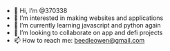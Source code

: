 - 👋 Hi, I’m @370338
- 👀 I’m interested in making websites and applications
- 🌱 I’m currently learning javascript and python again
- 💞️ I’m looking to collaborate on app and defi projects
- 📫 How to reach me: beedleowen@gmail.com

<!---
370338/370338 is a ✨ special ✨ repository because its `README.md` (this file) appears on your GitHub profile.
You can click the Preview link to take a look at your changes.
--->
